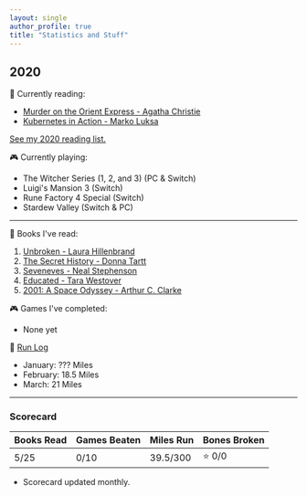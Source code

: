```yaml
---
layout: single
author_profile: true
title: "Statistics and Stuff"
---
```


## 2020

:book: Currently reading:
- [Murder on the Orient Express - Agatha Christie
  ](https://www.goodreads.com/book/show/34217486-murder-on-the-orient-express)
- [Kubernetes in Action - Marko Luksa
  ](https://www.goodreads.com/book/show/34013922-kubernetes-in-action)

[See my 2020 reading list.
](https://www.goodreads.com/review/list/44353038-dakota-chambers?shelf=2020-reading-list)

:video_game: Currently playing:
- The Witcher Series (1, 2, and 3) (PC & Switch)
- Luigi's Mansion 3 (Switch)
- Rune Factory 4 Special (Switch)
- Stardew Valley (Switch & PC)

---

:book: Books I've read:
1. [Unbroken - Laura Hillenbrand
   ](https://www.goodreads.com/book/show/8664353-unbroken)
2. [The Secret History - Donna Tartt
   ](https://www.goodreads.com/book/show/653135.The_Secret_History)
3. [Seveneves - Neal Stephenson
   ](https://www.goodreads.com/book/show/22826126-seveneves)
4. [Educated - Tara Westover
   ](https://www.goodreads.com/book/show/35133922-educated)
5. [2001: A Space Odyssey - Arthur C. Clarke
   ](https://www.goodreads.com/book/show/70535.2001)

:video_game: Games I've completed:
- None yet

:running: [Run Log](https://www.strava.com/athletes/30402150)
- January: ??? Miles
- February: 18.5 Miles
- March: 21 Miles

---

### Scorecard

| Books Read | Games Beaten | Miles Run | Bones Broken |
|------------|--------------|-----------|--------------|
| 5/25       | 0/10         | 39.5/300  | :star: 0/0   |

* Scorecard updated monthly.
